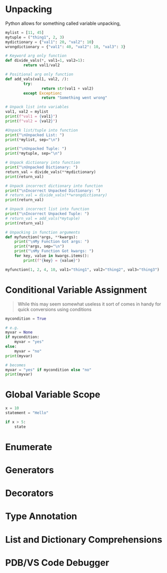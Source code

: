 # Unpacking

Python allows for something called variable unpacking, 

```python
mylist = [11, 45]
mytuple = ("thing1", 2, 3)
mydictionary = {"val1": 20, "val2": 10}
wrongdictionary = {"val1": 40, "val2": 10, "val3": 3}

# Keyword arg only function
def divide_vals(*, val1=1, val2=1):
        return val1/val2

# Positional arg only function
def add_vals(val1, val2, /):
        try:
                return str(val1 + val2)
        except Exception:
                return "Something went wrong"

# Unpack list into variables
val1, val2 = mylist
print(f"val1 = {val1}")
print(f"val2 = {val2}")

#Unpack list/tuple into function
print("\nUnpacked List: ")
print(*mylist, sep="\n")

print("\nUnpacked Tuple: ")
print(*mytuple, sep="\n")

# Unpack dictionary into function
print("\nUnpacked Dictionary: ")
return_val = divide_vals(**mydictionary)
print(return_val)

# Unpack incorrect dictionary into function
print("\nIncorrect Unpacked Dictionary: ")
# return_val = divide_vals(**wrongdictionary)
print(return_val)

# Unpack incorrect list into function
print("\nIncorrect Unpacked Tuple: ")
# return_val = add_vals(*mytuple)
print(return_val)

# Unpacking in function arguments
def myfunction(*args, **kwargs):
    print("\nMy Function Got args: ")
    print(*args, sep="\n")
    print("\nMy Function Got kwargs: ")
    for key, value in kwargs.items():
        print(f"{key} = {value}")

myfunction(1, 2, 4, 10, val1="thing1", val2="thing2", val3="thing3")
```

# Conditional Variable Assignment

> While this may seem somewhat useless it sort of comes in handy for quick conversions using conditions

```python
mycondition = True

# e.g. 
myvar = None
if mycondition: 
	myvar = "yes"
else:
	myvar = "no"
print(myvar)

# becomes
myvar = "yes" if mycondition else "no"
print(myvar)
```

# Global Variable Scope
```python
x = 10
statement = "Hello"

if x > 5:
	state	
```
# Enumerate
# Generators

# Decorators

# Type Annotation

# List and Dictionary Comprehensions

# PDB/VS Code Debugger

